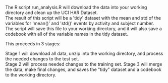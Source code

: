  The R script run_analysis.R will download the data into your working directory and clean up the UCI HAR Dataset.  
 The result of this script will be a 'tidy' dataset with the mean and std of the variables for 'mean()' and 'std()' events 
 by activity and subject number.  
 The script will save this file to your working directory, and it will also save a codebook with all of the variable names in the tidy dataset.
 
 This proceeds in 3 stages:
 
 Stage 1 will download all data, unzip into the working directory, and process the needed changes to the test set.  
 Stage 2 will process needed changes to the training set.
 Stage 3 will merge the data, make final changes, and saves the "tidy" dataset and a codebook to the working directory.
